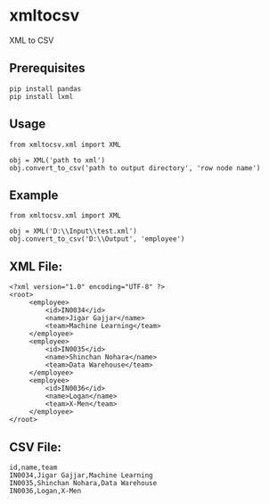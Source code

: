 # xmltocsv
XML to CSV

## Prerequisites

    pip install pandas
    pip install lxml

## Usage

    from xmltocsv.xml import XML
    
    obj = XML('path to xml')  
    obj.convert_to_csv('path to output directory', 'row node name')

## Example

    from xmltocsv.xml import XML
    
    obj = XML('D:\\Input\\test.xml')  
    obj.convert_to_csv('D:\\Output', 'employee')


## XML File:

    <?xml version="1.0" encoding="UTF-8" ?>  
	<root>  
		 <employee>  
			 <id>IN0034</id>  
			 <name>Jigar Gajjar</name>  
			 <team>Machine Learning</team>  
		 </employee>  
		 <employee>  
			 <id>IN0035</id>  
			 <name>Shinchan Nohara</name>  
			 <team>Data Warehouse</team>  
		 </employee>  
		 <employee>  
			 <id>IN0036</id>  
			 <name>Logan</name>  
			 <team>X-Men</team>  
		 </employee>  
	</root>

## CSV File:

    id,name,team
    IN0034,Jigar Gajjar,Machine Learning
    IN0035,Shinchan Nohara,Data Warehouse
    IN0036,Logan,X-Men

